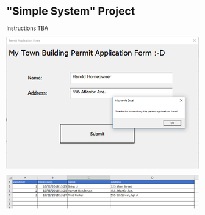 # "Simple System" Project

Instructions TBA

![](/img/notes/ms-excel/user-forms/userform-submit.png)

![](/img/projects/simple-system/writing-records-autoincrement.png)
